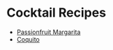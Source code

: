# Cocktail Recipes

* [Passionfruit Margarita](./passionfruit-margarita.md)
* [Coquito](./coquito.md)
